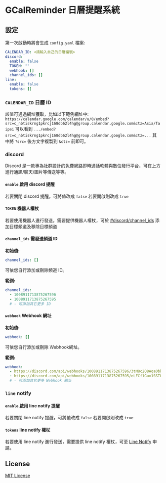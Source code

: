 # GCalReminder 日曆提醒系統

## 設定

第一次啟動時將會生成 `config.yaml` 檔案:

```yaml
CALENDAR_ID: <請輸入自己的日曆編號>
discord:
  enable: false
  TOKEN: ""
  webhook: []
  channel_ids: []
line:
  enable: false
  tokens: []
```

### `CALENDAR_ID` 日曆 ID

該值可通過網址獲取，比如以下範例網址中: `https://calendar.google.com/calendar/u/0/embed?src=c_nbtiskrng1pkrcj168db62l4hg@group.calendar.google.com&ctz=Asia/Taipei` 可以看到 `.../embed?src=c_nbtiskrng1pkrcj168db62l4hg@group.calendar.google.com&ctz=...` 其中將 `?src=` 後方文字複製到 `&ctz=` 前即可。
<!-- TODO add regex get ID src=([^&]*) -->

### discord

Discord 是一款專為社群設計的免費網路即時通話軟體與數位發行平台，可在上方進行通訊/聊天/圖片等傳送等等。

#### `enable` 啟用 discord 提醒

若要關閉 discord 提醒，可將值改成 `false` 若要開啟則改成 `true`

#### `TOKEN` 機器人權杖

若要使用機器人進行發送，需要提供機器人權杖，可於 [#discord/channel_ids](#channel_ids-需發送頻道-id) 添加目標頻道及移除目標頻道

#### `channel_ids` 需發送頻道 ID

**初始值:**

```yaml
channel_ids: []
```

可依您自行添加或刪除頻道 ID。

**範例:**

```yaml
channel_ids:
  - 1008911713875267596
  - 1008911713875267595
  # - 可添加其它更多 ID
```

#### `webhook` Webhook 網址

**初始值:**

```yaml
webhook: []
```

可依您自行添加或刪除 Webhook網址。

**範例:**

```yaml
webhook:
  - https://discord.com/api/webhooks/1008911713875267596/3tM8c2O8Aqa0bkLNzILV3py-TA5RdY3Xy3aG7EkE-iXavEvmO7QL3A15zWkbbd8DAaUH
  - https://discord.com/api/webhooks/1008911713875267595/eLFCf1Gux1SSTUBOteEJNvHBpGaIm8WtcGyDL8gdoZGSskAIjExs01ygU7VBw-NBaAaZ
  # - 可添加其它更多 Webhook 網址
```

### `line` notify

#### `enable` 啟用 line notify 提醒

若要關閉 line notify 提醒，可將值改成 `false` 若要開啟則改成 `true`

#### `tokens` line notify 權杖

若要使用 line notify 進行發送，需要提供 line notify 權杖，可至 [Line Notify](https://notify-bot.line.me/) 申請。

## License

[MIT License](LICENSE)
